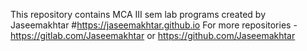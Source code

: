 This repository contains MCA III sem lab programs created by Jaseemakhtar #https://jaseemakhtar.github.io
For more repositories - https://gitlab.com/Jaseemakhtar or https://github.com/Jaseemakhtar
